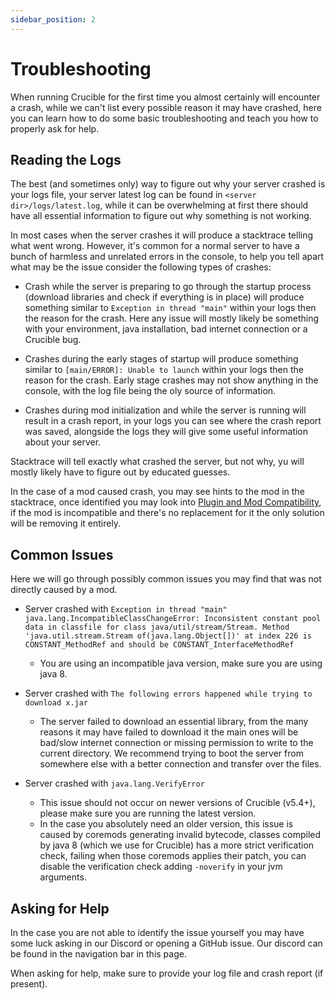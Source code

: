 ```yaml
---
sidebar_position: 2
---
```


# Troubleshooting

When running Crucible for the first time you almost certainly will encounter a crash, while we can't list every possible
reason it may have crashed, here you can learn how to do some basic troubleshooting and teach you how to properly ask 
for help.


## Reading the Logs

The best (and sometimes only) way to figure out why your server crashed is your logs file, your server latest log can 
be found in `<server dir>/logs/latest.log`, while it can be overwhelming at first there should have all essential 
information to figure out why something is not working.

In most cases when the server crashes it will produce a stacktrace telling what went wrong. However, it's common
for a normal server to have a bunch of harmless and unrelated errors in the console, to help you tell apart what may be
the issue consider the following types of crashes:

* Crash while the server is preparing to go through the startup process (download libraries and check if everything is in place)
  will produce something similar to `Exception in thread "main"` within your logs then the reason for the crash. Here 
  any issue will mostly likely be something with your environment, java installation, bad internet connection or a Crucible bug.

* Crashes during the early stages of startup will produce something similar to `[main/ERROR]: Unable to launch` within your logs then the reason
  for the crash. Early stage crashes may not show anything in the console, with the log file being the oly source of information.
  
* Crashes during mod initialization and while the server is running will result in a crash report, in your logs you can
  see where the crash report was saved, alongside the logs they will give some useful information about your server.

Stacktrace will tell exactly what crashed the server, but not why, yu will mostly likely have to figure out by educated
guesses.

In the case of a mod caused crash, you may see hints to the mod in the stacktrace, once identified you may look
into [Plugin and Mod Compatibility](/docs/crucible/basics/plugin-mod-compat), if the mod is incompatible
and there's no replacement for it the only solution will be removing it entirely.

## Common Issues

Here we will go through possibly common issues you may find that was not directly caused by a mod.

* Server crashed with `Exception in thread "main" java.lang.IncompatibleClassChangeError: Inconsistent constant pool data in classfile for class java/util/stream/Stream. Method 'java.util.stream.Stream of(java.lang.Object[])' at index 226 is CONSTANT_MethodRef and should be CONSTANT_InterfaceMethodRef`
  * You are using an incompatible java version, make sure you are using java 8.

* Server crashed with `The following errors happened while trying to download x.jar`
  * The server failed to download an essential library, from the many reasons it may have failed to download it the main 
    ones will be bad/slow internet connection or missing permission to write to the current directory. We recommend 
    trying to boot the server from somewhere else with a better connection and transfer over the files.
    
* Server crashed with `java.lang.VerifyError`
  * This issue should not occur on newer versions of Crucible (v5.4+), please make sure you are running the latest version.
  * In the case you absolutely need an older version, this issue is caused by coremods generating invalid bytecode,
    classes compiled by java 8 (which we use for Crucible) has a more strict verification check, failing when those
    coremods applies their patch, you can disable the verification check adding `-noverify` in your jvm arguments.



## Asking for Help

In the case you are not able to identify the issue yourself you may have some luck asking in our Discord or opening a 
GitHub issue. Our discord can be found in the navigation bar in this page.

When asking for help, make sure to provide your log file and crash report (if present). 

<!---TODO: Explain how to describe their issues and how to provide information -->

